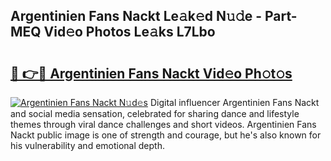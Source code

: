 ## Argentinien Fans Nackt Le𝚊k𝚎d N𝚞𝚍e - Part-MEQ Vid𝚎o Photos Le𝚊ks L7Lbo

# <h2><a href="http://fb43yr.evod.top/?m=Argentinien+Fans+Nackt">🔗 👉🔴 Argentinien Fans Nackt Vid𝚎o Ph𝚘t𝚘s</a></h2>

[![Argentinien Fans Nackt N𝚞d𝚎s](https://i.imgur.com/8V9OHl7.gif)](http://fb43yr.evod.top/?m=Argentinien+Fans+Nackt)
Digital influencer Argentinien Fans Nackt and social media sensation, celebrated for sharing dance and lifestyle themes through viral dance challenges and short videos. Argentinien Fans Nackt public image is one of strength and courage, but he's also known for his vulnerability and emotional depth. 
